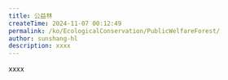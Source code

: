 ```yaml
---
title: 公益林
createTime: 2024-11-07 00:12:49
permalink: /ko/EcologicalConservation/PublicWelfareForest/
author: sunshang-hl
description: xxxx
---
```


xxxx